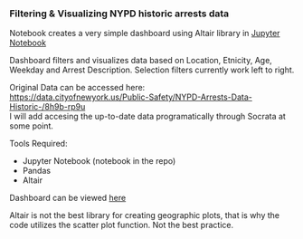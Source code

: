### Filtering & Visualizing NYPD historic arrests data
Notebook creates a very simple dashboard using Altair library in <a href='https://github.com/PrattSAVI/NYDP_ArrestsData/blob/master/NYPD%20Historic%20Arrests%20Data%20Dashboard.ipynb'>Jupyter Notebook</a>

Dashboard filters and visualizes data based on Location, Etnicity, Age, Weekday and Arrest Description. Selection filters currently work left to right. 


Original Data can be accessed here: <br><a href='https://data.cityofnewyork.us/Public-Safety/NYPD-Arrests-Data-Historic-/8h9b-rp9u'>https://data.cityofnewyork.us/Public-Safety/NYPD-Arrests-Data-Historic-/8h9b-rp9u </a>
<br>I will add accesing the up-to-date data programatically through Socrata at some point.

Tools Required:
* Jupyter Notebook (notebook in the repo)
* Pandas
* Altair

Dashboard can be viewed [here](https://prattsavi.github.io/NYDP_ArrestsData/)

Altair is not the best library for creating geographic plots, that is why the code utilizes the scatter plot function. Not the best practice.

